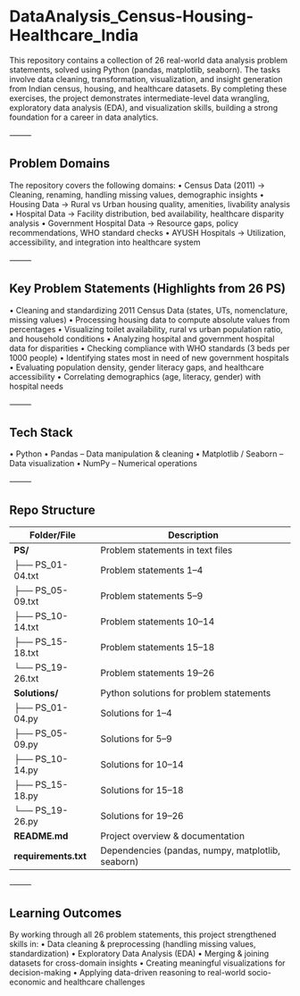 # DataAnalysis_Census-Housing-Healthcare_India

This repository contains a collection of 26 real-world data analysis problem statements, solved using Python (pandas, matplotlib, seaborn).
The tasks involve data cleaning, transformation, visualization, and insight generation from Indian census, housing, and healthcare datasets.
By completing these exercises, the project demonstrates intermediate-level data wrangling, exploratory data analysis (EDA), and visualization skills, building a strong foundation for a career in data analytics.

⸻

## Problem Domains

The repository covers the following domains:
	•	Census Data (2011) → Cleaning, renaming, handling missing values, demographic insights
	•	Housing Data → Rural vs Urban housing quality, amenities, livability analysis
	•	Hospital Data → Facility distribution, bed availability, healthcare disparity analysis
	•	Government Hospital Data → Resource gaps, policy recommendations, WHO standard checks
	•	AYUSH Hospitals → Utilization, accessibility, and integration into healthcare system

⸻

## Key Problem Statements (Highlights from 26 PS)

  •	Cleaning and standardizing 2011 Census Data (states, UTs, nomenclature, missing values)
  •	Processing housing data to compute absolute values from percentages
	•	Visualizing toilet availability, rural vs urban population ratio, and household conditions
	•	Analyzing hospital and government hospital data for disparities
	•	Checking compliance with WHO standards (3 beds per 1000 people)
	•	Identifying states most in need of new government hospitals
	•	Evaluating population density, gender literacy gaps, and healthcare accessibility
	•	Correlating demographics (age, literacy, gender) with hospital needs
 
⸻

## Tech Stack

  •	Python
	•	Pandas – Data manipulation & cleaning
	•	Matplotlib / Seaborn – Data visualization
	•	NumPy – Numerical operations

⸻

## Repo Structure


| Folder/File        | Description |
|--------------------|-------------|
| **PS/**            | Problem statements in text files |
| ├── PS_01-04.txt   | Problem statements 1–4 |
| ├── PS_05-09.txt   | Problem statements 5–9 |
| ├── PS_10-14.txt   | Problem statements 10–14 |
| ├── PS_15-18.txt   | Problem statements 15–18 |
| └── PS_19-26.txt   | Problem statements 19–26 |
| **Solutions/**     | Python solutions for problem statements |
| ├── PS_01-04.py    | Solutions for 1–4 |
| ├── PS_05-09.py    | Solutions for 5–9 |
| ├── PS_10-14.py    | Solutions for 10–14 |
| ├── PS_15-18.py    | Solutions for 15–18 |
| └── PS_19-26.py    | Solutions for 19–26 |
| **README.md**      | Project overview & documentation |
| **requirements.txt** | Dependencies (pandas, numpy, matplotlib, seaborn) |


⸻
## Learning Outcomes

By working through all 26 problem statements, this project strengthened skills in:
	•	Data cleaning & preprocessing (handling missing values, standardization)
	•	Exploratory Data Analysis (EDA)
	•	Merging & joining datasets for cross-domain insights
	•	Creating meaningful visualizations for decision-making
	•	Applying data-driven reasoning to real-world socio-economic and healthcare challenges
